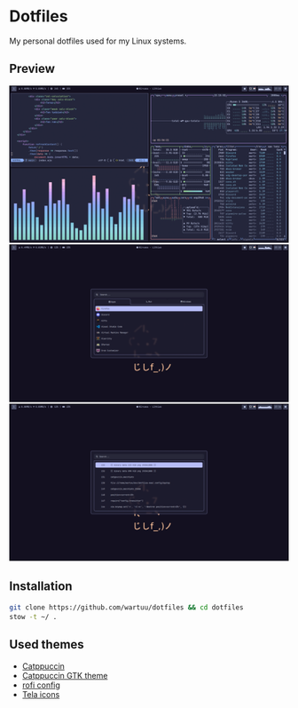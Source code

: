 # Dotfiles

My personal dotfiles used for my Linux systems.

## Preview

![Screenshot 1](screenshots/1.png)
![Screenshot 2](screenshots/2.png)
![Screenshot 3](screenshots/3.png)

## Installation

```bash
git clone https://github.com/wartuu/dotfiles && cd dotfiles
stow -t ~/ .
```

## Used themes

- [Catppuccin](https://github.com/catppuccin)
- [Catppuccin GTK theme](https://github.com/Fausto-Korpsvart/Catppuccin-GTK-Theme)
- [rofi config](https://github.com/adi1090x/rofi)
- [Tela icons](https://github.com/vinceliuice/Tela-icon-theme)
